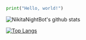 ```py
print("Hello, world!")
```

![NikitaNightBot's github stats](https://github-readme-stats.vercel.app/api?username=NikitaNightBot&show_icons=true&theme=tokyonight)

[![Top Langs](https://github-readme-stats.vercel.app/api/top-langs/?username=NikitaNightBot&langs_count=4&theme=tokyonight)](https://github.com/NikitaNightBot/github-readme-stats)

